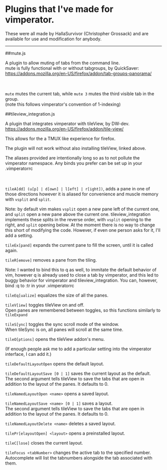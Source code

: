 # Plugins that I've made for vimperator.

These were all made by HallaSurvivor (Christopher Grossack) and are available for use and modification for anybody.

---

##mute.js

A plugin to allow muting of tabs from the command line. <br>
mute is fully functional with or without tabgroups, by QuickSaver: <br>
https://addons.mozilla.org/en-US/firefox/addon/tab-groups-panorama/
<br><br><br>

`mute` mutes the current tab, while `mute 3` mutes the third visible tab in the group. <br>
(note this follows vimperator's convention of 1-indexing)

##tileview\_integration.js

A plugin that integrates vimperator with tileView, by DW-dev. <br>
https://addons.mozilla.org/en-US/firefox/addon/tile-view/

This allows for the a TMUX like experience for firefox. <br>

The plugin will not work without also installing tileView, linked above.

The aliases provided are intentionally long so as to not pollute the<br>
vimperator namespace. Any binds you prefer can be set up in your .vimperatorrc
<br><br><br>

`tileA[dd] (u[p] | d[own] | l[eft] | r[ight])`, adds a pane in one of those directions however it is aliased for convenience and muscle memory with `vsplit` and `split`.<br>

Note: by default vim makes `vsplit` open a new pane left of the current one, and `split` open a new pane above the current one. tileview\_integration implements these splits in the reverse order, with `vsplit` opening to the right, and `split` opening below. At the moment there is no way to change this short of modifying the code. However, if even one person asks for it, I'll add a setting. <br>

`tileEx[pand]` expands the current pane to fill the screen, until it is called again. <br>

`tileR[emove]` removes a pane from the tiling. <br>

Note: I wanted to bind this to q as well, to immitate the default behavior of vim, however q is already used to close a tab by vimperator, and this led to buggy behavior for vimperator and tileview\_integration. You can, however, bind :q to :tr in your .vimperatorrc

`tileEq[ualize]` equalizes the size of all the panes.

`tileV[iew]` toggles tileView on and off. <br>
Open panes are remembered between toggles, so this functions similarly to `tileExpand`

`tileS[ync]` toggles the sync scroll mode of the window. <br>
When tileSync is on, all panes will scroll at the same time.

`tileO[ptions]` opens the tileView addon's menu.

(If enough people ask me to add a particular setting into the vimperator interface, I can add it.)

`tileDefaultLayoutOpen` opens the default layout.

`tileDefaultLayoutSave [0 | 1]` saves the current layout as the default. <br>
The second argument tells tileView to save the tabs that are open in addition to the layout of the panes. It defaults to 0.

`tileNamedLayoutOpen <name>` opens a saved layout.

`tileNamedLayoutSave <name> [0 | 1]` saves a layout.<br>
The second argument tells tileView to save the tabs that are open in addition to the layout of the panes. It defaults to 0.

`tileNamedLayoutDelete <name>` deletes a saved layout.

`tilePr[elayoutOpen] <layout>` opens a preinstalled layout.

`tileC[lose]` closes the current layout.

`tileFocus <tabNumber>` changes the active tab to the specified number.<br>
Autocomplete will list the tabnumbers alongside the tab associated with them.
